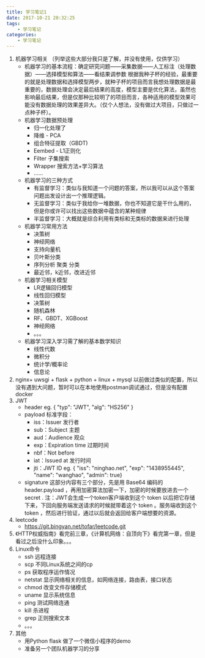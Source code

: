 ```yaml
---
title: 学习笔记1
date: 2017-10-21 20:32:25
tags: 
	- 学习笔记
categories: 
	- 学习笔记
---
```


1. 机器学习相关 （列举这些大部分我只是了解，并没有使用，仅供学习）
   - 机器学习的基本流程：确定研究问题——采集数据——人工标注（处理数据）——选择模型和算法——看结果调参数 根据我种子杯的经验，最重要的就是处理数据和选择模型两步，就种子杯的项目而言我想处理数据是最重要的，数据处理会决定最后结果的高度，模型主要是优化算法，虽然也影响最后结果，但是仅那种比较明了的项目而言，各种适用的模型效果可能没有数据处理的效果差异大。（仅个人想法，没有做过大项目，只做过一点种子杯）。
   - 机器学习数据预处理
     - 归一化处理了
     - 降维 - PCA
     - 组合特征提取（GBDT)
     - Eembed - L1正则化
     - Filter 子集搜索
     - Wrapper 搜索方法+学习算法
     - ......
   - 机器学习的三种方式
     - 有监督学习：类似与我知道一个问题的答案，所以我可以从这个答案问题出发设计出一个推理逻辑。
     - 无监督学习：类似于我给你一堆数据，你也不知道它是干什么用的，但是你或许可以找出这些数据中蕴含的某种规律
     - 半监督学习：大概就是综合利用有类标和无类标的数据来进行处理
   - 机器学习常用方法
     - 决策树
     - 神经网络
     - 支持向量机
     - 贝叶斯分类
     - 序列分析 聚类 分类
     - 最近邻，k近邻，改进近邻
   - 机器学习相关模型
     - LR逻辑回归模型
     - 线性回归模型
     - 决策树
     - 随机森林
     - RF、GBDT、XGBoost
     - 神经网络
     - 。。。
   - 机器学习深入学习需了解的基本数学知识
     - 线性代数
     - 微积分
     - 统计学/概率论
     - 信息论
2. nginx+ uwsgi + flask + python + linux + mysql 以前做过类似的配置，所以没有遇到大问题，暂时可以在本地使用postman调试通过，但是没有配置docker
3. JWT
   - header eg. { "typ": "JWT", "alg": "HS256" }
   - payload 标准字段：
     - iss：Issuer 发行者
     - sub：Subject 主题
     - aud：Audience 观众
     - exp：Expiration time 过期时间
     - nbf：Not before
     - iat：Issued at 发行时间
     - jti：JWT ID eg. { "iss": "ninghao.net", "exp": "1438955445", "name": "wanghao", "admin": true}
   - signature 这部分内容有三个部分，先是用 Base64 编码的 header.payload ，再用加密算法加密一下，加密的时候要放进去一个 secret . 注：JWT会生成一个token客户端收到这个 token 以后把它存储下来，下回向服务端发送请求的时候就带着这个 token 。服务端收到这个 token ，然后进行验证，通过以后就会返回给客户端想要的资源。
4. leetcode
   - <https://git.bingyan.net/tofar/leetcode.git>
5. 《HTTP权威指南》看完前三章，《计算机网络：自顶向下》看完第一章，但是看过之后没什么印象。。。
6. Linux命令
   - ssh 远程连接
   - scp 不同Linux系统之间的cp
   - ps 获取程序运作情况
   - netstat 显示网络相关的信息，如网络连接，路由表，接口状态
   - chmod 改变文件存储模式
   - uname 显示系统信息
   - ping 测试网络连通
   - kill 杀进程
   - grep 正则搜索文本
   - 。。。
7. 其他
   - 用Python flask 做了一个微信小程序的demo
   - 准备另一个团队机器学习的分享